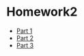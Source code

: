 # Homework2
<ul>
  <li><a href="https://ahanks8.github.io/Part-1/">Part 1</a></li>
<li><a href="https://github.com/ahanks8/Part-2.git">Part 2</a></li>
<li><a href="https://github.com/ahanks8/Part-3.git">Part 3</a></li>
</ul>
